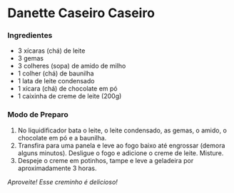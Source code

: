 # Danette Caseiro Caseiro

### Ingredientes

* 3 xícaras (chá) de leite
* 3 gemas
* 3 colheres (sopa) de amido de milho
* 1 colher (chá) de baunilha
* 1 lata de leite condensado
* 1 xícara (chá) de chocolate em pó
* 1 caixinha de creme de leite (200g)



### Modo de Preparo

1. No liquidificador bata o leite, o leite condensado, as gemas, o amido, o chocolate em pó e a baunilha.
2. Transfira para uma panela e leve ao fogo baixo até engrossar (demora alguns minutos). Desligue o fogo e adicione o creme de leite. Misture.
3. Despeje o creme em potinhos, tampe e leve a geladeira por aproximadamente 3 horas.

*Aproveite! Esse creminho é delicioso!*

